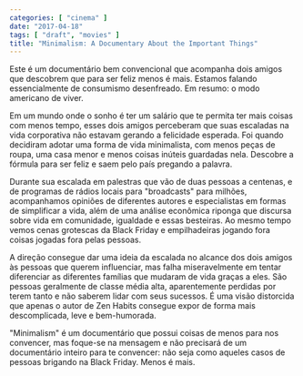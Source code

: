```yaml
---
categories: [ "cinema" ]
date: "2017-04-18"
tags: [ "draft", "movies" ]
title: "Minimalism: A Documentary About the Important Things"
---
```

Este é um documentário bem convencional que acompanha dois amigos que
descobrem que para ser feliz menos é mais. Estamos falando essencialmente
de consumismo desenfreado. Em resumo: o modo americano de viver.

Em um mundo onde o sonho é ter um salário que te permita ter mais
coisas com menos tempo, esses dois amigos perceberam que suas escaladas
na vida corporativa não estavam gerando a felicidade esperada. Foi
quando decidiram adotar uma forma de vida minimalista, com menos peças
de roupa, uma casa menor e menos coisas inúteis guardadas nela. Descobre
a fórmula para ser feliz e saem pelo país pregando a palavra.

Durante sua escalada em palestras que vão de duas pessoas a centenas,
e de programas de rádios locais para "broadcasts" para milhões,
acompanhamos opiniões de diferentes autores e especialistas em formas
de simplificar a vida, além de uma análise econômica riponga que
discursa sobre vida em comunidade, igualdade e essas besteiras. Ao mesmo
tempo vemos cenas grotescas da Black Friday e empilhadeiras jogando fora
coisas jogadas fora pelas pessoas.

A direção consegue dar uma ideia da escalada no alcance dos dois
amigos às pessoas que querem influenciar, mas falha miseravelmente em
tentar diferenciar as diferentes famílias que mudaram de vida graças
a eles. São pessoas geralmente de classe média alta, aparentemente
perdidas por terem tanto e não saberem lidar com seus sucessos. É uma
visão distorcida que apenas o autor de Zen Habits consegue expor de
forma mais descomplicada, leve e bem-humorada.

"Minimalism" é um documentário que possui coisas de menos para nos
convencer, mas foque-se na mensagem e não precisará de um documentário
inteiro para te convencer: não seja como aqueles casos de pessoas
brigando na Black Friday. Menos é mais.
